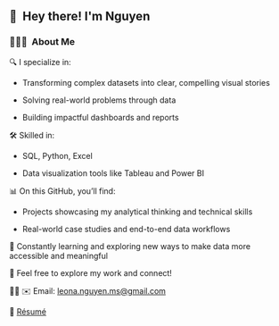 
## 👋 &nbsp;Hey there! I'm Nguyen

### 👨🏻‍💻 &nbsp;About Me

🔍 I specialize in:

- Transforming complex datasets into clear, compelling visual stories

- Solving real-world problems through data

- Building impactful dashboards and reports

🛠️ Skilled in:

- SQL, Python, Excel

- Data visualization tools like Tableau and Power BI

📊 On this GitHub, you’ll find:

- Projects showcasing my analytical thinking and technical skills

- Real-world case studies and end-to-end data workflows

🚀 Constantly learning and exploring new ways to make data more accessible and meaningful

🤝 Feel free to explore my work and connect!

👨‍💻
✉️ Email: leona.nguyen.ms@gmail.com

📄 [Résumé](https://github.com/NguyenN28/Portfolio-Projects/blob/main/Profile-linkedin.pdf) 
